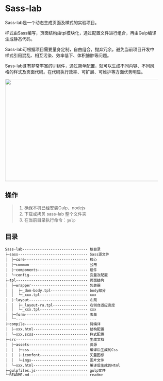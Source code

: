 # Sass-lab

Sass-lab是一个动态生成页面及样式的实验项目。

样式由Sass编写，页面结构由tpl模块化，通过配置文件进行组合，再由Gulp编译生成静态代码。

Sass-lab可根据项目需要量身定制，自由组合，抛弃冗余。避免当前项目开发中样式引用混乱、相互污染、效率低下、体积臃肿等问题。

Sass-lab含有非常丰富的UI组件，通过简单配置，就可以生成不同内容、不同风格的样式及页面代码。在代码执行效率、可扩展、可维护等方面优势明显。

<img src="https://raw.githubusercontent.com/tony903/Sass-lab/master/src/assets/imgs/sass-lab.png" width="600" height="336" style="margin:0 auto;" />

## 操作

> 1. 确保本机已经安装Gulp、nodejs
> 2. 下载或拷贝 sass-lab 整个文件夹
> 3. 在当前目录执行命令：`gulp`

## 目录

	Sass-lab------------------------------ 根目录   
	├─sass-------------------------------- Sass源文件 
	│  ├─core----------------------------- 核心 
	│  ├─common--------------------------- 公用 
	│  ├─components----------------------- 组件 
	│  └─config--------------------------- 变量及配置
	├─tpl--------------------------------- 页面结构 
	│  ├─wrapper-------------------------- 包装器 
	│  │  ├─_dom-body.tpl----------------- body部分 
	│  │  └─_xxx.tpl---------------------- xxx 
	│  ├─layout--------------------------- 布局 
	│  │  ├─_layout-ra.tpl---------------- 右侧自适应宽度   
	│  │  └─_xxx.tpl---------------------- xxx 
	│  ├─form----------------------------- 表单
	│  └─...------------------------------ ...
	├─compile----------------------------- 待编译 
	│  ├─xxx.html------------------------- 结构配置 
	│  └─xxx.scss------------------------- 样式配置 
	├─src--------------------------------- 生成文档
	│  ├─assets--------------------------- 资源
	│  │  ├─css--------------------------- 编译后生成的Css
	│  │  ├─iconfont---------------------- 矢量图标
	│  │  └─imgs-------------------------- 图片文件
	│  └─xxx.html------------------------- 编译后生成的Html
	├─gulpfiles.js------------------------ gulp文件 
	└─README.md--------------------------- readme

